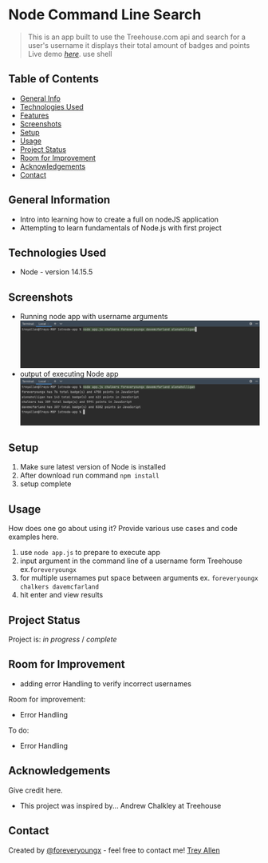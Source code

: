 # Node Command Line Search
> This is an app built to use the Treehouse.com api and search for a user's username it displays their total amount of badges and points
> Live demo [_here_](https://replit.com/@Foreveryoungx/Node-Command-Line-search#index.js). use shell  <!-- If you have the project hosted somewhere, include the link here. -->

## Table of Contents
* [General Info](#general-information)
* [Technologies Used](#technologies-used)
* [Features](#features)
* [Screenshots](#screenshots)
* [Setup](#setup)
* [Usage](#usage)
* [Project Status](#project-status)
* [Room for Improvement](#room-for-improvement)
* [Acknowledgements](#acknowledgements)
* [Contact](#contact)
<!-- * [License](#license) -->

 
## General Information
- Intro into learning how to create a full on nodeJS application
- Attempting to learn fundamentals of Node.js with first project


## Technologies Used
- Node - version 14.15.5

## Screenshots
- Running node app with username arguments
![Example screenshot](./img/app1.png)
- output of executing Node app
![Example screenshot](./img/app2.png)



## Setup
1. Make sure latest version of Node is installed
2. After download run command `npm install`
3. setup complete


## Usage
How does one go about using it?
Provide various use cases and code examples here.

1. use `node app.js` to prepare to execute app
2. input argument in the command line of a username form Treehouse ex.`foreveryoungx`
3. for multiple usernames put space between arguments ex. `foreveryoungx chalkers davemcfarland`
4. hit enter and view results 


## Project Status
Project is: _in progress_ / _complete_ 


## Room for Improvement
- adding error Handling to verify incorrect usernames

Room for improvement:
- Error Handling

To do:
- Error Handling


## Acknowledgements
Give credit here.
- This project was inspired by... Andrew Chalkley at Treehouse



## Contact
Created by [@foreveryoungx](https://github.com/Foreveryoungx) - feel free to contact me!
[Trey Allen](https://www.linkedin.com/in/trevon-allen-66b2a9a7/)